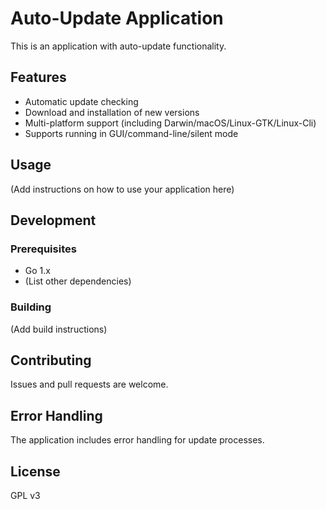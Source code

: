 # Auto-Update Application

This is an application with auto-update functionality.

## Features

- Automatic update checking
- Download and installation of new versions
- Multi-platform support (including Darwin/macOS/Linux-GTK/Linux-Cli)
- Supports running in GUI/command-line/silent mode

## Usage

(Add instructions on how to use your application here)

## Development

### Prerequisites

- Go 1.x
- (List other dependencies)

### Building

(Add build instructions)

## Contributing

Issues and pull requests are welcome.

## Error Handling

The application includes error handling for update processes. 


## License

GPL v3
